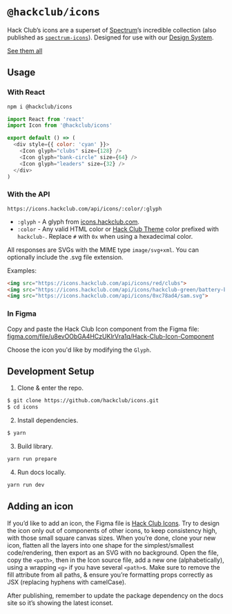 # `@hackclub/icons`

Hack Club’s icons are a superset of [Spectrum](https://spectrum.chat)’s incredible collection (also published as [`spectrum-icons`](https://github.com/lachlanjc/spectrum-icons)). Designed for use with our [Design System](https://github.com/hackclub/design-system).

[See them all](https://hackclub-icons.now.sh)

## Usage

### With React

```sh
npm i @hackclub/icons
```

```js
import React from 'react'
import Icon from '@hackclub/icons'

export default () => (
  <div style={{ color: 'cyan' }}>
    <Icon glyph="clubs" size={128} />
    <Icon glyph="bank-circle" size={64} />
    <Icon glyph="leaders" size={32} />
  </div>
)
```

### With the API

`https://icons.hackclub.com/api/icons/:color/:glyph`
 - `:glyph` - A glyph from [icons.hackclub.com](https://icons.hackclub.com).
 - `:color` - Any valid HTML color or [Hack Club Theme](https://theme.hackclub.com) color prefixed with `hackclub-`. Replace `#` with `0x` when using a hexadecimal color.

All responses are SVGs with the MIME type `image/svg+xml`. You can optionally include the .svg file extension.

Examples:

```html
<img src="https://icons.hackclub.com/api/icons/red/clubs">
<img src="https://icons.hackclub.com/api/icons/hackclub-green/battery-bolt">
<img src="https://icons.hackclub.com/api/icons/0xc78ad4/sam.svg">
```

### In Figma

Copy and paste the Hack Club Icon component from the Figma file: [figma.com/file/u8evOObGA4HCzUKlrVra1q/Hack-Club-Icon-Component](https://www.figma.com/file/u8evOObGA4HCzUKlrVra1q/Hack-Club-Icon-Component)

Choose the icon you'd like by modifying the `Glyph`.

## Development Setup

1. Clone & enter the repo.

```sh
$ git clone https://github.com/hackclub/icons.git
$ cd icons
```

2. Install dependencies.

```sh
$ yarn
```

3. Build library.

```sh
yarn run prepare
```

4. Run docs locally.

```sh
yarn run dev
```

## Adding an icon

If you’d like to add an icon, the Figma file is [Hack Club Icons](https://www.figma.com/file/H2wiriGOtV3txSx6fwVTwsPz/Hack-Club-icons?node-id=0%3A1&t=m5yDilUsUNQxrUUu-1). Try to design the icon only out of components of other icons, to keep consistency high, with those small square canvas sizes. When you’re done, clone your new icon, flatten all the layers into one shape for the simplest/smallest code/rendering, then export as an SVG with no background. Open the file, copy the `<path>`, then in the Icon source file, add a new one (alphabetically), using a wrapping `<g>` if you have several `<path>`s. Make sure to remove the fill attribute from all paths, & ensure you’re formatting props correctly as JSX (replacing hyphens with camelCase).

After publishing, remember to update the package dependency on the docs site so it’s showing the latest iconset.
